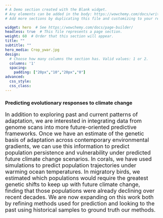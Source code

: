 ```yaml
---
# A Demo section created with the Blank widget.
# Any elements can be added in the body: https://wowchemy.com/docs/writing-markdown-latex/
# Add more sections by duplicating this file and customizing to your requirements.

widget: hero  # See https://wowchemy.com/docs/page-builder/
headless: true  # This file represents a page section.
weight: 60  # Order that this section will appear.
title: ""
subtitle: ""
hero_media: Crop_ywar.jpg
design:
  # Choose how many columns the section has. Valid values: 1 or 2.
  columns: '1'
  spacing:
    padding: ["20px","10","20px","0"]
advanced:
  css_style:
  css_class:
---
```


### Predicting evolutionary responses to climate change

<p style="font-size:18px">In addition to exploring past and current patterns of adaptation, we are interested in integrating data from genome scans into more future-oriented predictive frameworks. Once we have an estimate of the genetic basis of adaptation across contemporary environmental gradients, we can use this information to predict population persistence and vulnerability under predicted future climate change scenarios. In corals, we have used simulations to predict population trajectories under warming ocean temperatures. In migratory birds, we estimated which populations would require the greatest genetic shifts to keep up with future climate change, finding that those populations were already declining over recent decades. We are now expanding on this work both by refining methods used for prediction and looking to the past using historical samples to ground truth our methods.</p>



